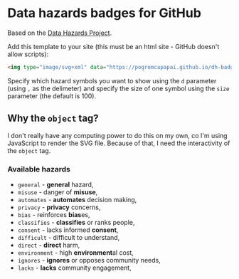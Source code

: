 # Data hazards badges for GitHub

Based on the [Data Hazards Project](https://github.com/very-good-science/data-hazards).

<!-- DOESN'T WORK (YET) -->
<!-- ## Example

<object type="image/svg+xml" data="https://pogromcapapai.github.io/dh-badge/badge.svg?d=general,misuse,automates"></object>

```html
<object type="image/svg+xml" data="https://pogromcapapai.github.io/dh-badge/badge.svg?d=general,misuse,automates"></object>
```

## Usage -->

Add this template to your site (this must be an html site - GitHub doesn't allow  scripts):

```html
<img type="image/svg+xml" data="https://pogromcapapai.github.io/dh-badge/badge.svg?d=HAZARDS&size=SIZE"></object>]
``` 

Specify which hazard symbols you want to show using the `d` parameter (using `,` as the delimeter) and specify the size of one symbol using the `size` parameter (the default is 100).

## Why the `object` tag?

I don't really have any computing power to do this on my own, co I'm using JavaScript to render the SVG file. Because of that, I need the interactivity of the `object` tag.

### Available hazards

- `general` - **general** hazard,
- `misuse` - danger of **misuse**,
- `automates` - **automates** decision making,
- `privacy` - **privacy** concerns,
- `bias` - reinforces **bias**es,
- `classifies` - **classifies** or ranks people,
- `consent` - lacks informed **consent**,
- `difficult` - difficult to understand,
- `direct` - **direct** harm,
- `environment` - high **environment**al cost,
- `ignores` - **ignores** or opposes community needs,
- `lacks` - **lacks** community engagement,
